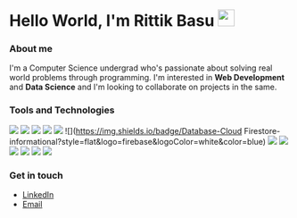 # Hello World, I'm Rittik Basu <img src="https://raw.githubusercontent.com/MartinHeinz/MartinHeinz/master/wave.gif" width="30px">

### About me
I'm a Computer Science undergrad who's passionate about solving real world problems through programming. I'm interested in **Web Development** and **Data Science** and I'm looking to collaborate on projects in the same.

### Tools and Technologies
![](https://img.shields.io/badge/Code-Python-informational?style=flat&logo=python&logoColor=white&color=blue)
![](https://img.shields.io/badge/Code-JavaScript-informational?style=flat&logo=javascript&logoColor=white&color=blue)
![](https://img.shields.io/badge/Web-HTML-informational?style=flat&logo=html5&logoColor=white&color=blue)
![](https://img.shields.io/badge/Web-CSS-informational?style=flat&logo=css3&logoColor=white&color=blue)
![](https://img.shields.io/badge/Database-SQLite-informational?style=flat&logo=sqlite&logoColor=white&color=blue)
![](https://img.shields.io/badge/Database-Cloud Firestore-informational?style=flat&logo=firebase&logoColor=white&color=blue)
![](https://img.shields.io/badge/Database-NoSQL-informational?style=flat&logo=nosql&logoColor=white&color=blue)
![](https://img.shields.io/badge/Editor-VS_Code-informational?style=flat&logo=visualstudiocode&logoColor=white&color=blue)
![](https://img.shields.io/badge/Editor-Jupyter_Notebook-informational?style=flat&logo=jupyter&logoColor=white&color=blue)
![](https://img.shields.io/badge/OS-Linux-informational?style=flat&logo=linux&logoColor=white&color=blue)
![](https://img.shields.io/badge/Tools-Firebase-informational?style=flat&logo=firebase&logoColor=white&color=blue)
![](https://img.shields.io/badge/Testing-Selenium-informational?style=flat&logo=selenium&logoColor=white&color=blue)

### Get in touch
* [LinkedIn](https://www.linkedin.com/in/rittikbasu/)
* [Email](mailto:irittik@gmail.com)





<!--
**rittikbasu/rittikbasu** is a ✨ _special_ ✨ repository because its `README.md` (this file) appears on your GitHub profile.

Here are some ideas to get you started:

- 🔭 I’m currently working on ...
- 🌱 I’m currently learning ...
- 👯 I’m looking to collaborate on ...
- 🤔 I’m looking for help with ...
- 💬 Ask me about ...
- 📫 How to reach me: ...
- 😄 Pronouns: ...
- ⚡ Fun fact: ...
-->
